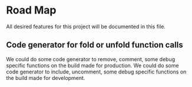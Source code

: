 # Road Map

All desired features for this project will be documented in this file.

## Code generator for fold or unfold function calls

We could do some code generator to remove, comment, some debug specific functions on the build made for production.
We could do some code generator to include, uncomment, some debug specific functions on the build made for development.